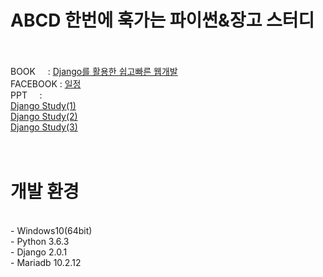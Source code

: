 # ABCD 한번에 훅가는 파이썬&장고 스터디
<br/><br/>
BOOK     : <a href='http://www.yes24.com/24/Goods/29331035?Acode=101'>Django를 활용한 쉽고빠른 웹개발</a> 
<br/>
FACEBOOK : <a href='https://www.facebook.com/events/1799325850100251/'>일정</a>
<br/>
PPT      :  
<br/>
<a href='https://docs.google.com/presentation/d/1wqCrB9ZKMaMhcVulTzysyMTzhyX_UZZ8ycOd0l0qqwY/edit?usp=sharing'>Django Study(1)</a>
<br/>
<a href='https://docs.google.com/presentation/d/1CfDGHaCm5FjmjbAEa4Z_QWeWw01z0lLk1U5_pXymGuk/edit?usp=sharing'>Django Study(2)</a>
<br/>
<a href='https://docs.google.com/presentation/d/1UZbrlqWQ4xwCgtV482QYf8iTFqhNxjPFsdY1lG_UpSs/edit?usp=sharing'>Django Study(3)</a>
<br/>
<br/><br/>
# 개발 환경
<br/>
- Windows10(64bit)<br/>
- Python 3.6.3<br/>
- Django 2.0.1<br/>
- Mariadb 10.2.12<br/>
